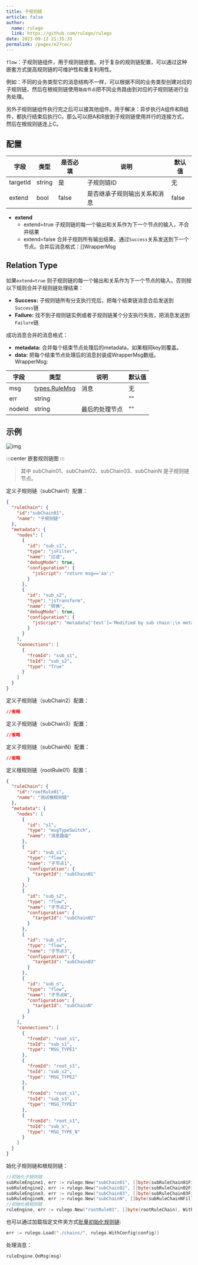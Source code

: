 ```yaml
---
title: 子规则链
article: false
author: 
  name: rulego
  link: https://github.com/rulego/rulego
date: 2023-09-13 21:35:33
permalink: /pages/e27cec/
---
```


`flow`：子规则链组件，用于规则链嵌套。对于复杂的规则链配置，可以通过这种嵌套方式提高规则链的可维护性和重复利用性。

例如：不同的业务类型它的消息结构不一样，可以根据不同的业务类型创建对应的子规则链，然后在根规则链使用`路由节点`把不同业务路由到对应的子规则链进行业务处理。

另外子规则链组件执行完之后可以接其他组件。用于解决：异步执行A组件和B组件，都执行结束后执行C。那么可以把A和B放到子规则链使用并行的连接方式，然后在根规则链连上C。

## 配置

| 字段                              | 类型     | 是否必填  | 说明             | 默认值   |
|---------------------------------|--------|-------|----------------|-------|
| targetId                        | string | 是     | 子规则链ID         | 无     |
| extend <Badge text="v0.27.0+"/> | bool   | false | 是否继承子规则输出关系和消息 | false |

- **extend**
  - extend=true 子规则链的每一个输出和关系作为下一个节点的输入，不合并结果
  - extend=false 合并子规则所有输出结果，通过`Success`关系发送到下一个节点。合并后消息格式：[]WrapperMsg
## Relation Type
如果`extend=true` 则子规则链的每一个输出和关系作为下一个节点的输入。否则按以下规则合并子规则链处理结果：

- **Success:** 子规则链所有分支执行完后，把每个结束链消息合后发送到`Success`链
- **Failure:** 找不到子规则链实例或者子规则链某个分支执行失败，把消息发送到`Failure`链

成功消息合并的消息格式：

- **metadata:** 合并每个结束节点处理后的metadata，如果相同key则覆盖。
- **data:** 把每个结束节点处理后的消息封装成WrapperMsg数组。 
WrapperMsg:

| 字段     | 类型                              | 说明      | 默认值 |
|--------|---------------------------------|---------|-----|
| msg    | [types.RuleMsg](/pages/8ee82f/) | 消息      | 无   |
| err    | string                          |         | ""  |
| nodeId | string                          | 最后的处理节点 | ""  |


## 示例

![img](/img/chain/sub_chain.png)

:::center
嵌套规则链图
:::

>其中 subChain01、subChain02、subChain03、subChainN 是子规则链节点。

定义子规则链（subChain1）配置：
```json
{
  "ruleChain": {
    "id":"subChain01",
    "name": "子规则链"
  },
  "metadata": {
    "nodes": [
      {
        "id": "sub_s1",
        "type": "jsFilter",
        "name": "过滤",
        "debugMode": true,
        "configuration": {
          "jsScript": "return msg=='aa';"
        }
      },
      {
        "id": "sub_s2",
        "type": "jsTransform",
        "name": "转换",
        "debugMode": true,
        "configuration": {
          "jsScript": "metadata['test']='Modified by sub chain';\n metadata['index']=52;\n msgType='TEST_MSG_TYPE2';var msg2={};\n  msg2['bb']=22\n return {'msg':msg2,'metadata':metadata,'msgType':msgType};"
        }
      }
    ],
    "connections": [
      {
        "fromId": "sub_s1",
        "toId": "sub_s2",
        "type": "True"
      }
    ]
  }
}
```

定义子规则链（subChain2）配置：
```json
//省略
```

定义子规则链（subChain3）配置：
```json
//省略
```

定义子规则链（subChainN）配置：
```json
//省略
```

定义根规则链（rootRule01）配置：
```json
{
  "ruleChain": {
    "id":"rootRule01",
    "name": "测试根规则链"
  },
  "metadata": {
    "nodes": [
      {
        "id": "s1",
        "type": "msgTypeSwitch",
        "name": "消息路由"
      },
      {
        "id": "sub_s1",
        "type": "flow",
        "name": "子节点1",
        "configuration": {
          "targetId": "subChain01"
        }
      },
      {
        "id": "sub_s2",
        "type": "flow",
        "name": "子节点2",
        "configuration": {
          "targetId": "subChain02"
        }
      },
      {
        "id": "sub_s3",
        "type": "flow",
        "name": "子节点3",
        "configuration": {
          "targetId": "subChain03"
        }
      },
      {
        "id": "sub_n",
        "type": "flow",
        "name": "子节点N",
        "configuration": {
          "targetId": "subChainN"
        }
      }
    ],
    "connections": [
      {
        "fromId": "root_s1",
        "toId": "sub_s1",
        "type": "MSG_TYPE1"
      },
      {
        "fromId": "root_s1",
        "toId": "sub_s2",
        "type": "MSG_TYPE2"
      },
      {
        "fromId": "root_s1",
        "toId": "sub_s3",
        "type": "MSG_TYPE3"
      },
      {
        "fromId": "root_s1",
        "toId": "sub_n",
        "type": "MSG_TYPE_N"
      }
    ]
  }
}
```

始化子规则链和根规则链：
```go
//初始化子规则链
subRuleEngine1, err := rulego.New("subChain01", []byte(subRuleChain01Fille), WithConfig(config))
subRuleEngine2, err := rulego.New("subChain02", []byte(subRuleChain02Fille), WithConfig(config))
subRuleEngine3, err := rulego.New("subChain03", []byte(subRuleChain03Fille), WithConfig(config))
subRuleEngineN, err := rulego.New("subChainN", []byte(subRuleChainNFille), WithConfig(config))
//初始化根规则链
ruleEngine, err := rulego.New("rootRule01", []byte(rootRuleChain), WithConfig(config))
```

也可以通过加载指定文件夹方式[批量初始化规则链](/pages/6bc777/):
```go
err := rulego.Load("./chains/", rulego.WithConfig(config))
```
处理消息：
```go
ruleEngine.OnMsg(msg)
```

